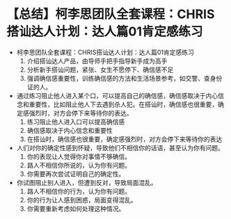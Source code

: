 # 【总结】柯李思团队全套课程：CHRIS搭讪达人计划：达人篇01肯定感练习

-   柯李思团队全套课程：CHRIS搭讪达人计划：达人篇01肯定感练习
    1.  介绍搭讪达人产品，由导师手把手指导新手成为高手
    2.  分析新手搭讪问题，紧张、女生不愿停下、确信感不足
    3.  强调确信感重要性，训练确信感的方法和生活场景参考，如交警、查身份证的人。
-   通过练习阻止他人进入某个口，可以提高自己的确信感，确信感取决于内心信念和重要性，比如阻止他人下去遇到杀人犯。在搭讪时，确信感也很重要，确定感强烈时，对方会停下来等待你的表达。
    1.  练习阻止他人进入口可以提高确信感
    2.  确信感取决于内心信念和重要性
    3.  在搭讪时，确信感也很重要，确定感强烈时，对方会停下来等待你的表达
-   人们对你的确定性感到怀疑，导致他们不相信你的话语，甚至认为你有问题。
    1.  你的表现让人觉得你对事情不够确信。
    2.  路人不相信你所说的，认为你有问题。
    3.  你需要再次尝试证明自己的确定性。
-   你试图阻止别人进入，但遭到反对，导致局面混乱。
    1.  路人不相信你的行为，认为你有问题。
    2.  你的行为让人感到困惑，局面变得混乱。
    3.  你需要重新考虑如何处理这种情况。